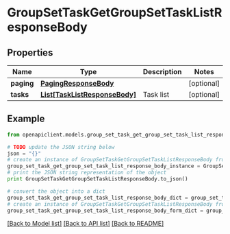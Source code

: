 # GroupSetTaskGetGroupSetTaskListResponseBody


## Properties
Name | Type | Description | Notes
------------ | ------------- | ------------- | -------------
**paging** | [**PagingResponseBody**](PagingResponseBody.md) |  | [optional] 
**tasks** | [**List[TaskListResponseBody]**](TaskListResponseBody.md) | Task list | [optional] 

## Example

```python
from openapiclient.models.group_set_task_get_group_set_task_list_response_body import GroupSetTaskGetGroupSetTaskListResponseBody

# TODO update the JSON string below
json = "{}"
# create an instance of GroupSetTaskGetGroupSetTaskListResponseBody from a JSON string
group_set_task_get_group_set_task_list_response_body_instance = GroupSetTaskGetGroupSetTaskListResponseBody.from_json(json)
# print the JSON string representation of the object
print GroupSetTaskGetGroupSetTaskListResponseBody.to_json()

# convert the object into a dict
group_set_task_get_group_set_task_list_response_body_dict = group_set_task_get_group_set_task_list_response_body_instance.to_dict()
# create an instance of GroupSetTaskGetGroupSetTaskListResponseBody from a dict
group_set_task_get_group_set_task_list_response_body_form_dict = group_set_task_get_group_set_task_list_response_body.from_dict(group_set_task_get_group_set_task_list_response_body_dict)
```
[[Back to Model list]](../README.md#documentation-for-models) [[Back to API list]](../README.md#documentation-for-api-endpoints) [[Back to README]](../README.md)


